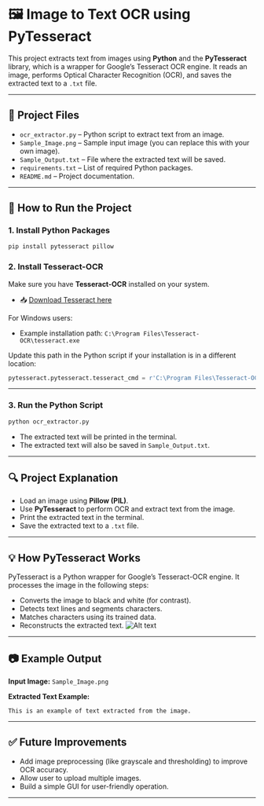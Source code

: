 # 🖼️ Image to Text OCR using PyTesseract

This project extracts text from images using **Python** and the **PyTesseract** library, which is a wrapper for Google’s Tesseract OCR engine. It reads an image, performs Optical Character Recognition (OCR), and saves the extracted text to a `.txt` file.

---

## 📂 Project Files

* `ocr_extractor.py` – Python script to extract text from an image.
* `Sample_Image.png` – Sample input image (you can replace this with your own image).
* `Sample_Output.txt` – File where the extracted text will be saved.
* `requirements.txt` – List of required Python packages.
* `README.md` – Project documentation.

---

## 🚀 How to Run the Project

### 1. Install Python Packages

```bash
pip install pytesseract pillow
```

### 2. Install Tesseract-OCR

Make sure you have **Tesseract-OCR** installed on your system.

* 📥 [Download Tesseract here](https://github.com/UB-Mannheim/tesseract/wiki)

For Windows users:

* Example installation path:
  `C:\Program Files\Tesseract-OCR\tesseract.exe`

Update this path in the Python script if your installation is in a different location:

```python
pytesseract.pytesseract.tesseract_cmd = r'C:\Program Files\Tesseract-OCR\tesseract.exe'
```

---

### 3. Run the Python Script

```bash
python ocr_extractor.py
```

* The extracted text will be printed in the terminal.
* The extracted text will also be saved in `Sample_Output.txt`.

---

## 🔍 Project Explanation

* Load an image using **Pillow (PIL)**.
* Use **PyTesseract** to perform OCR and extract text from the image.
* Print the extracted text in the terminal.
* Save the extracted text to a `.txt` file.

---

## 💡 How PyTesseract Works
PyTesseract is a Python wrapper for Google’s Tesseract-OCR engine. It processes the image in the following steps:
* Converts the image to black and white (for contrast).
* Detects text lines and segments characters.
* Matches characters using its trained data.
* Reconstructs the extracted text.
![Alt text]([image-path](https://github.com/aakashhkumar/Tesseract-OCR-Project/blob/5431026a487f553f922c1b0a613a117c91686c2e/How_Tesseract_Works.jpeg))
---

## 📷 Example Output

**Input Image:** `Sample_Image.png`

**Extracted Text Example:**

```text
This is an example of text extracted from the image.
```

---

## ✅ Future Improvements

* Add image preprocessing (like grayscale and thresholding) to improve OCR accuracy.
* Allow user to upload multiple images.
* Build a simple GUI for user-friendly operation.

---
